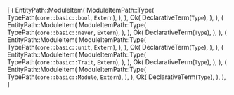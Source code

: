 [
    (
        EntityPath::ModuleItem(
            ModuleItemPath::Type(
                TypePath(`core::basic::bool`, `Extern`),
            ),
        ),
        Ok(
            DeclarativeTerm(`Type`),
        ),
    ),
    (
        EntityPath::ModuleItem(
            ModuleItemPath::Type(
                TypePath(`core::basic::never`, `Extern`),
            ),
        ),
        Ok(
            DeclarativeTerm(`Type`),
        ),
    ),
    (
        EntityPath::ModuleItem(
            ModuleItemPath::Type(
                TypePath(`core::basic::unit`, `Extern`),
            ),
        ),
        Ok(
            DeclarativeTerm(`Type`),
        ),
    ),
    (
        EntityPath::ModuleItem(
            ModuleItemPath::Type(
                TypePath(`core::basic::Trait`, `Extern`),
            ),
        ),
        Ok(
            DeclarativeTerm(`Type`),
        ),
    ),
    (
        EntityPath::ModuleItem(
            ModuleItemPath::Type(
                TypePath(`core::basic::Module`, `Extern`),
            ),
        ),
        Ok(
            DeclarativeTerm(`Type`),
        ),
    ),
]